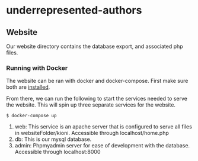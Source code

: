 # underrepresented-authors

## Website
Our website directory contains the database export, and associated php files.

### Running with Docker
The website can be ran with docker and docker-compose. First make sure both are [installed](https://docs.docker.com/get-docker/).

From there, we can run the following to start the services needed to serve the website. This will spin up three separate services for the website.
```
$ docker-compose up
```

1. web: This service is an apache server that is configured to serve all files in websiteFolder/kioni. Accessible through localhost/home.php
2. db: This is our mysql database.
3. admin: Phpmyadmin server for ease of development with the database. Accessible through localhost:8000